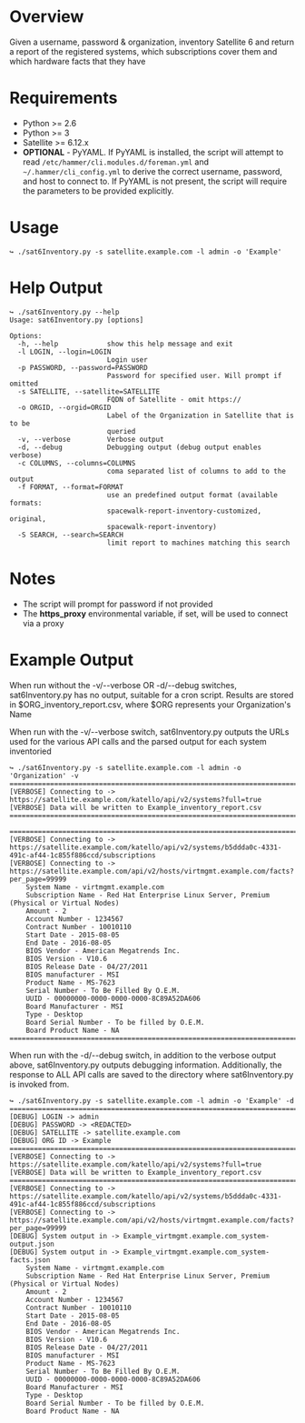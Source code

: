 # Overview
Given a username, password & organization, inventory Satellite 6 and return a report
of the registered systems, which subscriptions cover them and which hardware facts that they have

# Requirements

* Python >= 2.6
* Python >= 3
* Satellite >= 6.12.x
* **OPTIONAL** - PyYAML. If PyYAML is installed, the script will attempt to read `/etc/hammer/cli.modules.d/foreman.yml` and `~/.hammer/cli_config.yml` to derive the correct username, password, and host to connect to. If PyYAML is not present, the script will require the parameters to be provided explicitly.

# Usage

~~~
↪ ./sat6Inventory.py -s satellite.example.com -l admin -o 'Example'
~~~

# Help Output

~~~
↪ ./sat6Inventory.py --help
Usage: sat6Inventory.py [options]

Options:
  -h, --help            show this help message and exit
  -l LOGIN, --login=LOGIN
                        Login user
  -p PASSWORD, --password=PASSWORD
                        Password for specified user. Will prompt if omitted
  -s SATELLITE, --satellite=SATELLITE
                        FQDN of Satellite - omit https://
  -o ORGID, --orgid=ORGID
                        Label of the Organization in Satellite that is to be
                        queried
  -v, --verbose         Verbose output
  -d, --debug           Debugging output (debug output enables verbose)
  -c COLUMNS, --columns=COLUMNS
                        coma separated list of columns to add to the output
  -f FORMAT, --format=FORMAT
                        use an predefined output format (available formats:
                        spacewalk-report-inventory-customized, original,
                        spacewalk-report-inventory)
  -S SEARCH, --search=SEARCH
                        limit report to machines matching this search
~~~
# Notes

* The script will prompt for password if not provided
* The **https_proxy** environmental variable, if set, will be used to connect via a proxy

# Example Output

When run without the -v/--verbose OR -d/--debug switches, sat6Inventory.py has no output,
suitable for a cron script.  Results are stored in $ORG_inventory_report.csv, where $ORG
represents your Organization's Name

When run with the -v/--verbose switch, sat6Inventory.py outputs the URLs used for the various
API calls and the parsed output for each system inventoried

~~~
↪ ./sat6Inventory.py -s satellite.example.com -l admin -o 'Organization' -v
================================================================================
[VERBOSE] Connecting to -> https://satellite.example.com/katello/api/v2/systems?full=true
[VERBOSE] Data will be written to Example_inventory_report.csv
================================================================================

================================================================================
[VERBOSE] Connecting to -> https://satellite.example.com/katello/api/v2/systems/b5ddda0c-4331-491c-af44-1c855f886ccd/subscriptions
[VERBOSE] Connecting to -> https://satellite.example.com/api/v2/hosts/virtmgmt.example.com/facts?per_page=99999
	System Name - virtmgmt.example.com
	Subscription Name - Red Hat Enterprise Linux Server, Premium (Physical or Virtual Nodes)
	Amount - 2
	Account Number - 1234567
	Contract Number - 10010110
	Start Date - 2015-08-05
	End Date - 2016-08-05
	BIOS Vendor - American Megatrends Inc.
	BIOS Version - V10.6
	BIOS Release Date - 04/27/2011
	BIOS manufacturer - MSI
	Product Name - MS-7623
	Serial Number - To Be Filled By O.E.M.
	UUID - 00000000-0000-0000-0000-8C89A52DA606
	Board Manufacturer - MSI
	Type - Desktop
	Board Serial Number - To be filled by O.E.M.
	Board Product Name - NA
================================================================================

~~~

When run with the -d/--debug switch, in addition to the verbose output above, sat6Inventory.py
outputs debugging information. Additionally, the response to ALL API calls are saved to the
directory where sat6Inventory.py is invoked from.

~~~
↪ ./sat6Inventory.py -s satellite.example.com -l admin -o 'Example' -d
================================================================================
[DEBUG] LOGIN -> admin
[DEBUG] PASSWORD -> <REDACTED>
[DEBUG] SATELLITE -> satellite.example.com
[DEBUG] ORG ID -> Example
================================================================================
[VERBOSE] Connecting to -> https://satellite.example.com/katello/api/v2/systems?full=true
[VERBOSE] Data will be written to Example_inventory_report.csv
================================================================================
[VERBOSE] Connecting to -> https://satellite.example.com/katello/api/v2/systems/b5ddda0c-4331-491c-af44-1c855f886ccd/subscriptions
[VERBOSE] Connecting to -> https://satellite.example.com/api/v2/hosts/virtmgmt.example.com/facts?per_page=99999
[DEBUG] System output in -> Example_virtmgmt.example.com_system-output.json
[DEBUG] System output in -> Example_virtmgmt.example.com_system-facts.json
    System Name - virtmgmt.example.com
    Subscription Name - Red Hat Enterprise Linux Server, Premium (Physical or Virtual Nodes)
    Amount - 2
    Account Number - 1234567
    Contract Number - 10010110
    Start Date - 2015-08-05
    End Date - 2016-08-05
    BIOS Vendor - American Megatrends Inc.
    BIOS Version - V10.6
    BIOS Release Date - 04/27/2011
    BIOS manufacturer - MSI
    Product Name - MS-7623
    Serial Number - To Be Filled By O.E.M.
    UUID - 00000000-0000-0000-0000-8C89A52DA606
    Board Manufacturer - MSI
    Type - Desktop
    Board Serial Number - To be filled by O.E.M.
    Board Product Name - NA
~~~
